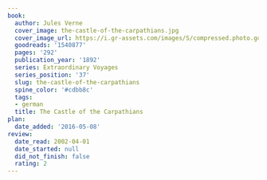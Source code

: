 ```yaml
---
book:
  author: Jules Verne
  cover_image: the-castle-of-the-carpathians.jpg
  cover_image_url: https://i.gr-assets.com/images/S/compressed.photo.goodreads.com/books/1307523714l/1540877._SX98_.jpg
  goodreads: '1540877'
  pages: '292'
  publication_year: '1892'
  series: Extraordinary Voyages
  series_position: '37'
  slug: the-castle-of-the-carpathians
  spine_color: '#cdbb8c'
  tags:
  - german
  title: The Castle of the Carpathians
plan:
  date_added: '2016-05-08'
review:
  date_read: 2002-04-01
  date_started: null
  did_not_finish: false
  rating: 2
---
```

